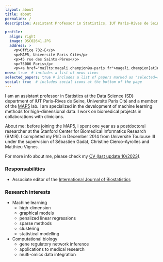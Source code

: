 ```yaml
---
layout: about
title: about
permalink: /
description: Assistant Professor in Statistics, IUT Paris-Rives de Seine, Université Paris Cité

profile:
  align: right
  image: DSC02641.JPG
  address: >
    <p>Office 732-E</p>
    <p>MAP5, Université Paris Cité</p>
    <p>45 rue des Saints-Pères</p>
    <p>75006 Paris</p>
    <p><a href="mailto:magali.champion@u-paris.fr">magali.champion[at]u-paris[dot]fr</a></p>
news: true  # includes a list of news items
selected_papers: true # includes a list of papers marked as "selected={true}"
social: true  # includes social icons at the bottom of the page
---
```


I am an assistant professor in Statistics at the Data Science (SD) department of IUT Paris-Rives de Seine, Université Paris Cité and a member of the [MAP5](https://map5.mi.parisdescartes.fr/) lab. I am specialized in the development of machine learning methods for high-dimensional data. I work on biomedical projects in collaborations with clinicians.

About me: before joining the MAP5, I spent one year as a postdoctoral researcher at the Stanford Center for Biomedical Informatics Research (BMIR). I completed my PhD in December 2014 from Université Toulouse III under the supervision of Sébastien Gadat, Christine Cierco-Ayrolles and Matthieu Vignes.

For more info about me, please check my <a href="assets/pdf/CV_MChampion.pdf">CV (last update 10/2023)</a>.

### Responsabilities

- Associate editor of the [International Journal of Biostatistics](https://www.degruyter.com/journal/key/ijb/html)



### Research interests

- Machine learning
   - high-dimension
   - graphical models
   - penalized linear regressions
   - sparse methods
   - clustering
   - statistical modelling
- Computational biology
   - gene regulatory network inference
   - applications to medical research 
   - multi-omics data integration

